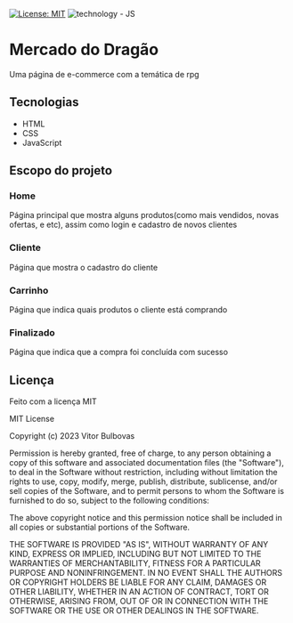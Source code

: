 [![License: MIT](https://img.shields.io/badge/License-MIT-yellow.svg)](https://opensource.org/licenses/MIT) ![technology - JS](https://img.shields.io/badge/technology-JavaScript-orange)

# Mercado do Dragão

Uma página de e-commerce com a temática de rpg

## Tecnologias

* HTML
* CSS
* JavaScript

## Escopo do projeto

### Home

Página principal que mostra alguns produtos(como mais vendidos, novas ofertas, e etc), assim como login e cadastro de novos clientes

### Cliente

Página que mostra o cadastro do cliente

### Carrinho

Página que indica quais produtos o cliente está comprando

### Finalizado

Página que indica que a compra foi concluída com sucesso

## Licença

Feito com a licença MIT

MIT License

Copyright (c) 2023 Vitor Bulbovas

Permission is hereby granted, free of charge, to any person obtaining a copy
of this software and associated documentation files (the "Software"), to deal
in the Software without restriction, including without limitation the rights
to use, copy, modify, merge, publish, distribute, sublicense, and/or sell
copies of the Software, and to permit persons to whom the Software is
furnished to do so, subject to the following conditions:

The above copyright notice and this permission notice shall be included in all
copies or substantial portions of the Software.

THE SOFTWARE IS PROVIDED "AS IS", WITHOUT WARRANTY OF ANY KIND, EXPRESS OR
IMPLIED, INCLUDING BUT NOT LIMITED TO THE WARRANTIES OF MERCHANTABILITY,
FITNESS FOR A PARTICULAR PURPOSE AND NONINFRINGEMENT. IN NO EVENT SHALL THE
AUTHORS OR COPYRIGHT HOLDERS BE LIABLE FOR ANY CLAIM, DAMAGES OR OTHER
LIABILITY, WHETHER IN AN ACTION OF CONTRACT, TORT OR OTHERWISE, ARISING FROM,
OUT OF OR IN CONNECTION WITH THE SOFTWARE OR THE USE OR OTHER DEALINGS IN THE
SOFTWARE.
